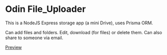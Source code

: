 # Odin File_Uploader

This is a NodeJS Express storage app (a mini Drive), uses Prisma ORM.

Can add files and folders. Edit, download (for files) or delete them. Can also share to someone via email.

[Preview](https://fileuploader-drive.up.railway.app/)

